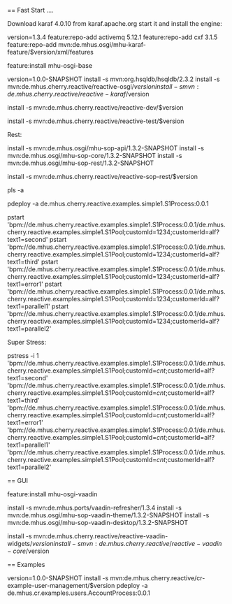 
== Fast Start ....

Download karaf 4.0.10 from karaf.apache.org start it and install the engine:

version=1.3.4
feature:repo-add activemq 5.12.1
feature:repo-add cxf 3.1.5
feature:repo-add mvn:de.mhus.osgi/mhu-karaf-feature/$version/xml/features

feature:install mhu-osgi-base

version=1.0.0-SNAPSHOT
install -s mvn:org.hsqldb/hsqldb/2.3.2
install -s mvn:de.mhus.cherry.reactive/reactive-osgi/$version
install -s mvn:de.mhus.cherry.reactive/reactive-karaf/$version

install -s mvn:de.mhus.cherry.reactive/reactive-dev/$version

install -s mvn:de.mhus.cherry.reactive/reactive-test/$version

Rest:

install -s mvn:de.mhus.osgi/mhu-sop-api/1.3.2-SNAPSHOT
install -s mvn:de.mhus.osgi/mhu-sop-core/1.3.2-SNAPSHOT
install -s mvn:de.mhus.osgi/mhu-sop-rest/1.3.2-SNAPSHOT

install -s mvn:de.mhus.cherry.reactive/reactive-sop-rest/$version



pls -a

pdeploy -a de.mhus.cherry.reactive.examples.simple1.S1Process:0.0.1

pstart 'bpm://de.mhus.cherry.reactive.examples.simple1.S1Process:0.0.1/de.mhus.cherry.reactive.examples.simple1.S1Pool;customId=1234;customerId=alf?text1=second'
pstart 'bpm://de.mhus.cherry.reactive.examples.simple1.S1Process:0.0.1/de.mhus.cherry.reactive.examples.simple1.S1Pool;customId=1234;customerId=alf?text1=third'
pstart 'bpm://de.mhus.cherry.reactive.examples.simple1.S1Process:0.0.1/de.mhus.cherry.reactive.examples.simple1.S1Pool;customId=1234;customerId=alf?text1=error1'
pstart 'bpm://de.mhus.cherry.reactive.examples.simple1.S1Process:0.0.1/de.mhus.cherry.reactive.examples.simple1.S1Pool;customId=1234;customerId=alf?text1=parallel1'
pstart 'bpm://de.mhus.cherry.reactive.examples.simple1.S1Process:0.0.1/de.mhus.cherry.reactive.examples.simple1.S1Pool;customId=1234;customerId=alf?text1=parallel2'

Super Stress:

pstress -i 1 \
'bpm://de.mhus.cherry.reactive.examples.simple1.S1Process:0.0.1/de.mhus.cherry.reactive.examples.simple1.S1Pool;customId=$cnt$;customerId=alf?text1=second' \
'bpm://de.mhus.cherry.reactive.examples.simple1.S1Process:0.0.1/de.mhus.cherry.reactive.examples.simple1.S1Pool;customId=$cnt$;customerId=alf?text1=third' \
'bpm://de.mhus.cherry.reactive.examples.simple1.S1Process:0.0.1/de.mhus.cherry.reactive.examples.simple1.S1Pool;customId=$cnt$;customerId=alf?text1=error1' \
'bpm://de.mhus.cherry.reactive.examples.simple1.S1Process:0.0.1/de.mhus.cherry.reactive.examples.simple1.S1Pool;customId=$cnt$;customerId=alf?text1=parallel1' \
'bpm://de.mhus.cherry.reactive.examples.simple1.S1Process:0.0.1/de.mhus.cherry.reactive.examples.simple1.S1Pool;customId=$cnt$;customerId=alf?text1=parallel2'




== GUI

feature:install mhu-osgi-vaadin

install -s mvn:de.mhus.ports/vaadin-refresher/1.3.4
install -s mvn:de.mhus.osgi/mhu-sop-vaadin-theme/1.3.2-SNAPSHOT
install -s mvn:de.mhus.osgi/mhu-sop-vaadin-desktop/1.3.2-SNAPSHOT

install -s mvn:de.mhus.cherry.reactive/reactive-vaadin-widgets/$version
install -s mvn:de.mhus.cherry.reactive/reactive-vaadin-core/$version

== Examples

version=1.0.0-SNAPSHOT
install -s mvn:de.mhus.cherry.reactive/cr-example-user-management/$version
pdeploy -a de.mhus.cr.examples.users.AccountProcess:0.0.1


